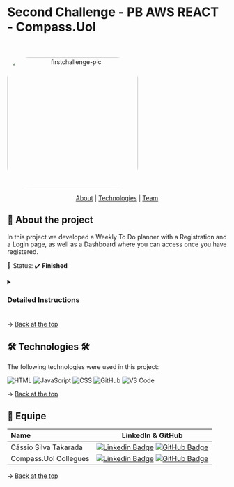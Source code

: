 # Second Challenge - PB AWS REACT - Compass.Uol
<br id="topo">


<div align="center" style="display: inline-block"><br>
  <img align="center" alt="firstchallenge-pic" height="300" style="border-radius:50px;" src="https://cdn.discordapp.com/attachments/1047678396924166247/1067092979791167518/Weekly_Planner.png">
</div>


<br>

<p align="center">
    <a href="#sobre">About</a>  |     
    <a href="#tecnologias">Technologies</a>  |  
    <a href="#equipe">Team</a>
</p>

<span id="sobre">

## :bookmark_tabs: About the project

<p align="justify">In this project we developed a Weekly To Do planner with a Registration and a Login page, as well as a Dashboard where you can access once you have registered.</p>

:pushpin: Status: :heavy_check_mark: **Finished**

<details>
  <summary><h3>Detailed Instructions<h3></summary>
  
🛠 **Workflow:**

The project should be delivered through a private repository on GitHub and shared with the following Instructors and Scrums:

- Instructors:

<a href="https://github.com/FernandesAngel">Angel Fernandes</a>

<a href="https://github.com/carnavallibruno">Bruno Carnavalli</a>

<a href="https://github.com/r-amaral">Ruan Oliveira</a>

- Scrums:

<a href="https://github.com/guilhermepaiva-tlf">Guilherme Moreira de Paiva</a>

<a href="">Fabiane Maciel</a> <br>

And it should have:
- Small commits;
- Detailed commits;
- Coherent commits;
- README.

🔑  <strong>Required</strong>
<ul>
 <li>React.js</li>
 <li>Layout according to Figma Project</li>
 <li>Functional Layout</li>
</ul>

🔑  <strong>#Must have functionalities</strong>
<ul>
  <li>1º Screen → <strong>Registration Page</strong> → You need to use localstorage to store the users and follow layout</li>
  <li>2º Screen → <strong>Log in Page</strong> → log user to the Dashboard and follow layout</li>
  <li>3º Screen → <strong>Dashboard Page Header</strong> → The logout button: When the user clicks it, he should be logged out of theapplication and will no longer be able to access the dashboard.Weather forecast: The location made in the user's registration in the applicationmust be used.Date and time: The date must be the current date and current time must to beupdated. →  You need to respect the specified colors. Do not use external libraries like bootstrap, material-ui, tailwind and amongothers. Remember to make small commits within your develop. </li>
  <li>3º Screen → <strong>Dashboard Page Main Content</strong> → The board will contain all created cards with the day of the week above and the timebeside. In the board will only be events and the times previously added. The cards and the time must be the same color as the day of the week selected. The day of the week is clickable. When the user clicks, it will update  the board toshow the cards of that day.The selected card is slitly bigger then the others. → You need to respect the specified colors. Do not use external libraries like bootstrap, material-ui, tailwind and amongothers. Remember to make small commits within your develop. </li>
</ul>

</details>

→ [Back at the top](#topo)

<span id="tecnologias">

## 🛠️ Technologies 🛠️ 

The following technologies were used in this project:
    
<img src="https://img.shields.io/badge/HTML5-20232A?style=for-the-badge&logo=html5&logoColor=E34F26" alt="HTML" />
<img src="https://img.shields.io/badge/JavaScript-20232A?style=for-the-badge&logo=html5&logoColor=E34F26" alt="JavaScript" />
<img src="https://img.shields.io/badge/CSS3-20232A?style=for-the-badge&logo=css3&logoColor=1572B6" alt="CSS" />
<img src="https://img.shields.io/badge/GitHub-20232A?style=for-the-badge&logo=github&logoColor=white" alt="GitHub" />
<img src="https://img.shields.io/badge/VS_Code-20232A?style=for-the-badge&logo=visual%20studio%20code&logoColor=0078D4" alt="VS Code" />

→ [Back at the top](#topo)

<span id="equipe">

## :busts_in_silhouette: Equipe
    
| Name                    | LinkedIn & GitHub |
| :-----------------------| :---------------------------------------------------------------------------------------------------------------------------------------------------------------------------------------------------------------------------------------------------------------------------: | 
| Cássio Silva Takarada | [![Linkedin Badge](https://img.shields.io/badge/Linkedin-blue?style=flat-square&logo=Linkedin&logoColor=white)](https://www.linkedin.com/in/cassiosilvatakarada7/) [![GitHub Badge](https://img.shields.io/badge/GitHub-111217?style=flat-square&logo=github&logoColor=white)](https://github.com/cassiotakarada) |
| Compass.Uol Collegues | [![Linkedin Badge](https://img.shields.io/badge/Linkedin-blue?style=flat-square&logo=Linkedin&logoColor=white)](https://compasso-my.sharepoint.com/:x:/r/personal/cassio_takarada_pb_compasso_com_br/Documents/Networking%20-%20LinkedIn%20%26%20Github.xlsx?d=w21292a67410c4579b558ac16c72d05d0&csf=1&web=1&e=Kq7ZGV) [![GitHub Badge](https://img.shields.io/badge/GitHub-111217?style=flat-square&logo=github&logoColor=white)](https://compasso-my.sharepoint.com/:x:/r/personal/cassio_takarada_pb_compasso_com_br/Documents/Networking%20-%20LinkedIn%20%26%20Github.xlsx?d=w21292a67410c4579b558ac16c72d05d0&csf=1&web=1&e=Kq7ZGV) |


→ [Back at the top](#topo)
